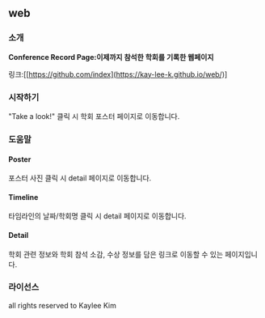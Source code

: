 ## web


### 소개
**Conference Record Page:이제까지 참석한 학회를 기록한 웹페이지** 

링크:[[https://github.com/index](https://kay-lee-k.github.io/web/)]


### 시작하기
"Take a look!" 클릭 시 학회 포스터 페이지로 이동합니다.


### 도움말
#### Poster
포스터 사진 클릭 시 detail 페이지로 이동합니다.
#### Timeline
타임라인의 날짜/학회명 클릭 시 detail 페이지로 이동합니다.
#### Detail
학회 관련 정보와 학회 참석 소감, 수상 정보를 담은 링크로 이동할 수 있는 페이지입니다.


### 라이선스
all rights reserved to Kaylee Kim
